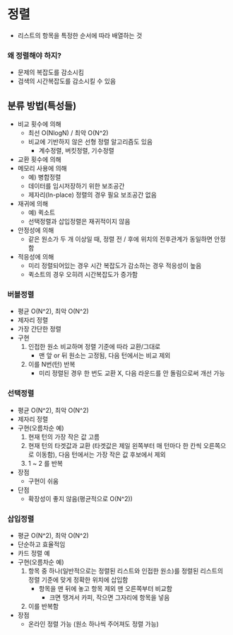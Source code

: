 # 정렬
- 리스트의 항목을 특정한 순서에 따라 배열하는 것

### 왜 정렬해야 하지?
- 문제의 복잡도를 감소시킴
- 검색의 시간복잡도를 감소시킬 수 있음

## 분류 방법(특성들)
- 비교 횟수에 의해
    - 최선 O(NlogN) / 최악 O(N^2)
    - 비교에 기반하지 않은 선형 정렬 알고리즘도 있음
        - 계수정렬, 버킷정렬, 기수정렬
- 교환 횟수에 의해
- 메모리 사용에 의해
    - 예) 병합정렬
    - 데이터를 임시저장하기 위한 보조공간
    - 제자리(In-place) 정렬의 경우 필요 보조공간 없음
- 재귀에 의해
    - 예) 퀵소트
    - 선택정렬과 삽입정렬은 재귀적이지 않음
- 안정성에 의해
    - 같은 원소가 두 개 이상일 때, 정렬 전 / 후에 위치의 전후관계가 동일하면 안정함 
- 적응성에 의해
    - 미리 정렬되어있는 경우 시간 복잡도가 감소하는 경우 적응성이 높음
    - 퀵소트의 경우 오히려 시간복잡도가 증가함 

### 버블정렬
- 평균 O(N^2), 최악 O(N^2)
- 제자리 정렬
- 가장 간단한 정렬
- 구현
    1. 인접한 원소 비교하며 정렬 기준에 따라 교환/그대로 
        - 맨 앞 or 뒤 원소는 고정됨, 다음 턴에서는 비교 제외
    2. 이를 N번(턴) 반복
        - 미리 정렬된 경우 한 번도 교환 X, 다음 라운드를 안 돌림으로써 개선 가능

### 선택정렬
- 평균 O(N^2), 최악 O(N^2)
- 제자리 정렬
- 구현(오름차순 예)
    1. 현재 턴의 가장 작은 값 고름
    2. 현재 턴의 타겟값과 교환 (타겟값은 제일 왼쪽부터 매 턴마다 한 칸씩 오른쪽으로 이동함), 다음 턴에서는 가장 작은 값 후보에서 제외
    3. 1 ~ 2 를 반복
- 장점
    - 구현이 쉬움
- 단점
    - 확장성이 좋지 않음(평균적으로 O(N^2))

### 삽입정렬
- 평균 O(N^2), 최악 O(N^2)
- 단순하고 효율적임
- 카드 정렬 예 
- 구현(오름차순 예)
    1. 항목 중 하나(일반적으로는 정렬된 리스트와 인접한 원소)를 정렬된 리스트의 정렬 기준에 맞게 정확한 위치에 삽입함
        - 항목을 맨 뒤에 놓고 항목 제외 맨 오른쪽부터 비교함
            - 크면 땡겨서 카피, 작으면 그자리에 항목을 넣음
    2. 이를 반복함
- 장점
    - 온라인 정렬 가능 (원소 하나씩 주어져도 정렬 가능)
